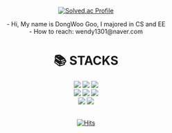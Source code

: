 <div align="center">

<!-- 
[![Anurag's GitHub stats](https://github-readme-stats.vercel.app/api?username=GooDongWoo)](https://github.com/GooDongWoo)
[![Top Langs](https://github-readme-stats.vercel.app/api/top-langs/?username=GooDongWoo)](https://github.com/GooDongWoo)
-->
[![Solved.ac Profile](http://mazassumnida.wtf/api/v2/generate_badge?boj=gdw99)](https://solved.ac/gdw99/)
</div>

<div align="center">
-  Hi, My name is DongWoo Goo, I majored in CS and EE  <br>
-  How to reach: wendy1301@naver.com  <br>
</div>


<div align=center><h1>📚 STACKS</h1></div>
<div align=center> 
  <img src="https://img.shields.io/badge/python-3776AB?style=for-the-badge&logo=python&logoColor=white">
  <img src="https://img.shields.io/badge/PyTorch-EE4C2C?style=for-the-badge&logo=PyTorch&logoColor=white">
  <img src="https://img.shields.io/badge/c++-00599C?style=for-the-badge&logo=c%2B%2B&logoColor=white">
  <br>

  
  <img src="https://img.shields.io/badge/mysql-4479A1?style=for-the-badge&logo=mysql&logoColor=white">
  <img src="https://img.shields.io/badge/spring-6DB33F?style=for-the-badge&logo=spring&logoColor=white">
  <img src="https://img.shields.io/badge/linux-FCC624?style=for-the-badge&logo=linux&logoColor=black"> 
  <br>

  <img src="https://img.shields.io/badge/github-181717?style=for-the-badge&logo=github&logoColor=white">
  <img src="https://img.shields.io/badge/git-F05032?style=for-the-badge&logo=git&logoColor=white">
  <br>
</div>


<div align="center">

<br>[![Hits](https://hits.seeyoufarm.com/api/count/incr/badge.svg?url=https%3A%2F%2Fgithub.com%2FGooDongWoo%2Fhit-counter&count_bg=%23C8E5B2&title_bg=%23F97171&icon=&icon_color=%23E7E7E7&title=hits&edge_flat=false)](https://github.com/GooDongWoo)  

</div>
